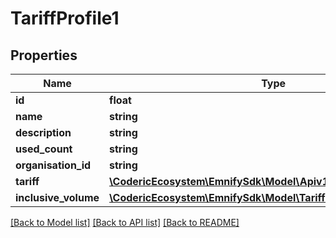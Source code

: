 # TariffProfile1

## Properties
Name | Type | Description | Notes
------------ | ------------- | ------------- | -------------
**id** | **float** |  | [optional] 
**name** | **string** |  | [optional] 
**description** | **string** |  | [optional] 
**used_count** | **string** |  | [optional] 
**organisation_id** | **string** |  | [optional] 
**tariff** | [**\CodericEcosystem\EmnifySdk\Model\Apiv1tariffProfileTariff**](Apiv1tariffProfileTariff.md) |  | [optional] 
**inclusive_volume** | [**\CodericEcosystem\EmnifySdk\Model\TariffProfileInclusiveVolume**](TariffProfileInclusiveVolume.md) |  | [optional] 

[[Back to Model list]](../../README.md#documentation-for-models) [[Back to API list]](../../README.md#documentation-for-api-endpoints) [[Back to README]](../../README.md)

